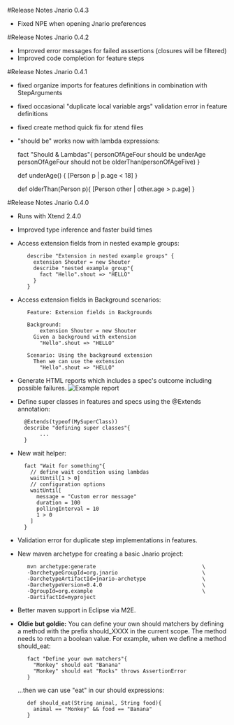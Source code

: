 #Release Notes Jnario 0.4.3

- Fixed NPE when opening Jnario preferences


#Release Notes Jnario 0.4.2

- Improved error messages for failed asssertions (closures will be filtered)
- Improved code completion for feature steps

#Release Notes Jnario 0.4.1

- fixed organize imports for features definitions in combination with StepArguments
- fixed occasional "duplicate local variable args" validation error in feature definitions 
- fixed create method quick fix for xtend files
- "should be" works now with lambda expressions:

    fact "Should & Lambdas"{
      personOfAgeFour should be underAge
      personOfAgeFour should not be olderThan(personOfAgeFive)
    }
    
    def underAge() {
      [Person p | p.age < 18]
    }
    
    def olderThan(Person p){
      [Person other | other.age > p.age]
    } 

#Release Notes Jnario 0.4.0

* Runs with Xtend 2.4.0
* Improved type inference and faster build times
* Access extension fields from in nested example groups:

         describe "Extension in nested example groups" {
           extension Shouter = new Shouter
           describe "nested example group"{
             fact "Hello".shout => "HELLO"
           }
         }

* Access extension fields in Background scenarios:

         Feature: Extension fields in Backgrounds
 
         Background:
             extension Shouter = new Shouter
           Given a background with extension  
             "Hello".shout => "HELLO"

         Scenario: Using the background extension
           Then we can use the extension 
             "Hello".shout => "HELLO"

* Generate HTML reports which includes a spec's outcome 
including possible failures.
![Example report](http://jnario.org/img/report_error.png)

* Define super classes in features and specs using the @Extends annotation:

        @Extends(typeof(MySuperClass))
        describe "defining super classes"{
             ...
        }

* New wait helper:

        fact "Wait for something"{
          // define wait condition using lambdas 
          waitUntil[1 > 0]
          // configuration options
          waitUntil[
            message = "Custom error message"
            duration = 100
            pollingInterval = 10
            1 > 0
          ]
        }
* Validation error for duplicate step implementations in features.
* New maven archetype for creating a basic Jnario project:

         mvn archetype:generate                                  \
         -DarchetypeGroupId=org.jnario                           \
         -DarchetypeArtifactId=jnario-archetype                  \
         -DarchetypeVersion=0.4.0                                \
         -DgroupId=org.example                                   \
         -DartifactId=myproject

* Better maven support in Eclipse via M2E.
* **Oldie but goldie:** You can define your own should matchers by defining a method with the prefix should_XXXX in the current scope. The method needs to return a boolean value. For example, when we define a method should_eat:
         
         fact "Define your own matchers"{
           "Monkey" should eat "Banana"
           "Monkey" should eat "Rocks" throws AssertionError
         }
     
    ...then we can use "eat" in our should expressions:

         def should_eat(String animal, String food){
           animal == "Monkey" && food == "Banana"
         }

